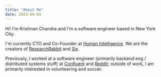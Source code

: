 ```yaml
---
title: "About Me"
date: 2023-09-03
---
```


Hi! I'm Krishnan Chandra and I'm a software engineer based in New York City.

I'm currently CTO and Co-Founder at [Human Intelligence](https://humanintelligence.ai/). We are the creators of [ResearchRabbit](https://researchrabbit.ai/) and [Six](https://sixhq.ai).

Previously, I worked at a software engineer (primarily backend eng / distributed systems stuff) at [Confluent](https://confluent.io/) and [Reddit](https://reddit.com/); outside of work, I am primarily interested in volunteering and soccer.

